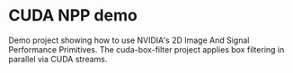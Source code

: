 # CUDA NPP demo

Demo project showing how to use NVIDIA's 2D Image And Signal Performance Primitives. The cuda-box-filter project applies box filtering in parallel via CUDA streams.